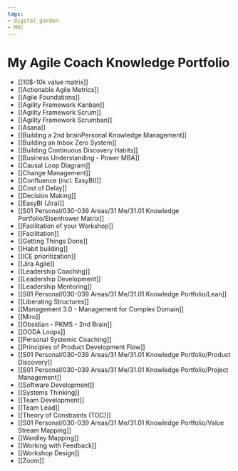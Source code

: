```yaml
---
tags: 
- digital_garden
- MOC
---
```

# My Agile Coach Knowledge Portfolio

- [[10$-10k value matrix]]
 - [[Actionable Agile Metrics]]
 - [[Agile Foundations]]
 - [[Agility Framework Kanban]]
 - [[Agility Framework Scrum]]
 - [[Agility Framework Scrumban]]
 - [[Asana]]
 - [[Building a 2nd brainPersonal Knowledge Management]]
 - [[Building an Inbox Zero System]]
 - [[Building Continuous Discovery Habits]]
 - [[Business Understanding - Power MBA]]
 - [[Causal Loop Diagram]]
 - [[Change Management]]
 - [[Confluence (incl. EasyBI)]]
 - [[Cost of Delay]]
 - [[Decision Making]]
 - [[EasyBI (Jira)]]
 - [[S01 Personal/030-039 Areas/31 Me/31.01 Knowledge Portfolio/Eisenhower Matrix]]
 - [[Facilitation of your Workshop]]
 - [[Facilitation]]
 - [[Getting Things Done]]
 - [[Habit building]]
 - [[ICE prioritization]]
 - [[Jira Agile]]
 - [[Leadership Coaching]]
 - [[Leadership Development]]
 - [[Leadership Mentoring]]
 - [[S01 Personal/030-039 Areas/31 Me/31.01 Knowledge Portfolio/Lean]]
 - [[Liberating Structures]]
 - [[Management 3.0 - Management for Complex Domain]]
 - [[Miro]]
 - [[Obsidian - PKMS - 2nd Brain]]
 - [[OODA Loops]]
 - [[Personal Systemic Coaching]]
 - [[Principles of Product Development Flow]]
 - [[S01 Personal/030-039 Areas/31 Me/31.01 Knowledge Portfolio/Product Discovery]]
 - [[S01 Personal/030-039 Areas/31 Me/31.01 Knowledge Portfolio/Project Management]]
 - [[Software Development]]
 - [[Systems Thinking]]
 - [[Team Development]]
 - [[Team Lead]]
 - [[Theory of Constraints (TOC)]]
 - [[S01 Personal/030-039 Areas/31 Me/31.01 Knowledge Portfolio/Value Stream Mapping]]
 - [[Wardley Mapping]]
 - [[Working with Feedback]]
 - [[Workshop Design]]
 - [[Zoom]]